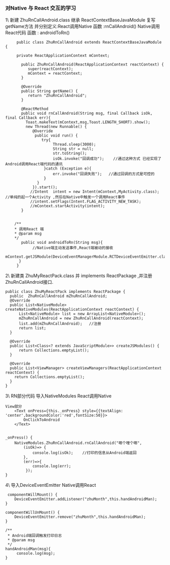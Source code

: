 ### 对Native 与 React 交互的学习 
1\ 新建 ZhuRnCallAndroid.class 继承  ReactContextBaseJavaModule  复写getName方法
并分别定义:React调用Native 函数 :rnCallAndroid() 
		  Native调用React代码  函数 :  androidToRn()





         public class ZhuRnCallAndroid extends ReactContextBaseJavaModule {

         private ReactApplicationContext mContext;

           public ZhuRnCallAndroid(ReactApplicationContext reactContext) {
              super(reactContext);
              mContext = reactContext;
           }

           @Override
           public String getName() {
              return "ZhuRnCallAndroid";
           }

           @ReactMethod
           public void rnCallAndroid(String msg, final Callback isOk, final Callback err){
             Toast.makeText(mContext,msg,Toast.LENGTH_SHORT).show();
             new Thread(new Runnable() {
                @Override
                 public void run() {
                    try{
                         Thread.sleep(3000);
                         String str = null;
                         str.toString();
                         isOk.invoke("回调成功");    //通过这种方式 已经实现了Android调用React端代码的通讯
                     }catch (Exception e){
                         err.invoke("回调失败");   //通过回调的方式是可控的
                     }
                  }
                }).start();
               //Intent  intent = new Intent(mContext,MyActivity.class);    //单纯的起一个Activity ,然后在Native中触发一个调用React事件
               //intent.setFlags(Intent.FLAG_ACTIVITY_NEW_TASK);
               //mContext.startActivity(intent);
           }
    
    
        /**
        * 调用React 端
        * @param msg
        */
           public void androidToRn(String msg){ 
    	        //Native端主动发送事件,React端被动的接收
               mContext.getJSModule(DeviceEventManagerModule.RCTDeviceEventEmitter.class).emit("zhuMonth",msg);
          }
         }  


2\ 新建类  ZhuMyReactPack.class 并 implements ReactPackage ,并注册ZhuRnCallAndroid接口.

    public class ZhuMyReactPack implements ReactPackage {
      public  ZhuRnCallAndroid mZhuRnCallAndroid;
      @Override
      public List<NativeModule> createNativeModules(ReactApplicationContext reactContext) {
          List<NativeModule> list = new ArrayList<NativeModule>();
          mZhuRnCallAndroid = new ZhuRnCallAndroid(reactContext);
          list.add(mZhuRnCallAndroid);   //注册
          return list;
      }

      @Override
      public List<Class<? extends JavaScriptModule>> createJSModules() {
          return Collections.emptyList();
      }

      @Override
      public List<ViewManager> createViewManagers(ReactApplicationContext reactContext) {
        return Collections.emptyList();
      }
    }


3\ RN部分代码 导入NativeModules React调用Native
             


    View部分
    	<Text onPress={this._onPress} style={{textAlign: 'center',backgroundColor:'red',fontSize:50}}>
            OnClickToAndroid
        </Text>


	_onPress() {
        NativeModules.ZhuRnCallAndroid.rnCallAndroid("啷个哩个啷",
            (isOk)=> {
                console.log(isOk);    //打印的信息从Android端返回
            },
            (err)=>{
                console.log(err);
             });
    }


4\  导入DeviceEventEmitter Native调用React    

	 componentWillMount() {
        DeviceEventEmitter.addListener("zhuMonth",this.handAndroidMan);
    }

    componentWillUnMount() {
        DeviceEventEmitter.remove("zhuMonth",this.handAndroidMan);
    }

    /**
     * Android端回调触发打印日志
     * @param msg
     */
    handAndroidMan(msg){
         console.log(msg);
    }

